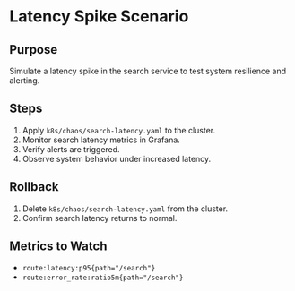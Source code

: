 # Latency Spike Scenario

## Purpose

Simulate a latency spike in the search service to test system resilience and alerting.

## Steps

1. Apply `k8s/chaos/search-latency.yaml` to the cluster.
2. Monitor search latency metrics in Grafana.
3. Verify alerts are triggered.
4. Observe system behavior under increased latency.

## Rollback

1. Delete `k8s/chaos/search-latency.yaml` from the cluster.
2. Confirm search latency returns to normal.

## Metrics to Watch

- `route:latency:p95{path="/search"}`
- `route:error_rate:ratio5m{path="/search"}`
